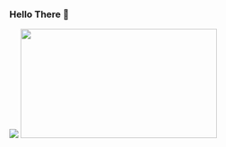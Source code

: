 <h3 align="left"> 
  Hello There 👋
</h3>
<p align="left">
  <img src="https://github-readme-stats.vercel.app/api?username=Mystjc&theme=react&show_icons=true&hide_border=true&count_private=true" />
  <img src="https://github-readme-stats.vercel.app/api/top-langs/?username=Mystjc&theme=react&show_icons=true&hide_border=true&layout=compact" width="350" height="195" />
</p>
